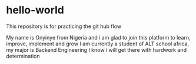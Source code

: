 # hello-world
This repository is for practicing the git hub flow

My name is Onyinye from Nigeria and i am glad to join this platform to learn, improve, implement and grow
I am currently a student of ALT school africa, my major is Backend Engineering
I know i will get there with hardwork and determination
